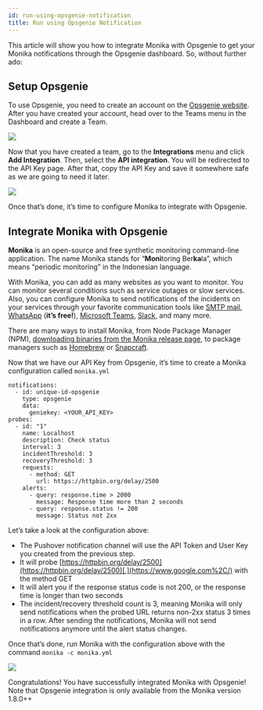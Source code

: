 ```yaml
---
id: run-using-opsgenie-notification
title: Run using Opsgenie Notification
---
```


This article will show you how to integrate Monika with Opsgenie to get your Monika notifications through the Opsgenie dashboard. So, without further ado:

## Setup Opsgenie

To use Opsgenie, you need to create an account on the [Opsgenie website](https://www.atlassian.com/software/opsgenie). After you have created your account, head over to the Teams menu in the Dashboard and create a Team.

![](https://miro.medium.com/max/1400/1*qhx-3z_Wvd2-YbDVfrOJkw.png)

Now that you have created a team, go to the **Integrations** menu and click **Add Integration**. Then, select the **API integration**. You will be redirected to the API Key page. After that, copy the API Key and save it somewhere safe as we are going to need it later.

![](https://miro.medium.com/max/1400/1*U6Rs1uQZy8KFo_44tcYd2g.png)

Once that’s done, it’s time to configure Monika to integrate with Opsgenie.

## Integrate Monika with Opsgenie

**Monika** is an open-source and free synthetic monitoring command-line application. The name Monika stands for “**Moni**toring Ber**ka**la”, which means “periodic monitoring” in the Indonesian language.

With Monika, you can add as many websites as you want to monitor. You can monitor several conditions such as service outages or slow services. Also, you can configure Monika to send notifications of the incidents on your services through your favorite communication tools like [SMTP mail](https://medium.com/hyperjump-tech/get-notified-by-e-mail-when-your-website-is-down-using-monika-a-guide-to-smtp-notification-channel-91dfcbed2bf8), [WhatsApp](https://medium.com/hyperjump-tech/get-monika-notifications-to-your-whatsapp-using-monika-whatsapp-notifier-78a83560c04c) (**it’s free!**), [Microsoft Teams](https://medium.com/hyperjump-tech/integrate-monika-with-microsoft-teams-get-notifications-straight-to-your-channels-using-incoming-3292147d6758), [Slack](https://medium.com/hyperjump-tech/integrate-monika-with-your-slack-channels-to-receive-monika-notifications-using-incoming-webhook-9ed13e5a910e), and many more.

There are many ways to install Monika, from Node Package Manager (NPM), [downloading binaries from the Monika release page](https://medium.com/hyperjump-tech/install-and-run-monika-in-linux-without-package-managers-9b019571bf38), to package managers such as [Homebrew](https://medium.com/hyperjump-tech/install-monika-in-macos-using-homebrew-875265f8ded6) or [Snapcraft](https://medium.com/hyperjump-tech/install-monika-on-linux-using-snapcraft-2ecff9dd98ac).

Now that we have our API Key from Opsgenie, it’s time to create a Monika configuration called `monika.yml`

```
notifications:
  - id: unique-id-opsgenie
    type: opsgenie
    data:
      geniekey: <YOUR_API_KEY>
probes:
  - id: "1"
    name: Localhost
    description: Check status
    interval: 3
    incidentThreshold: 3
    recoveryThreshold: 3
    requests:
      - method: GET
        url: https://httpbin.org/delay/2500
    alerts:
      - query: response.time > 2000
        message: Response time more than 2 seconds
      - query: response.status != 200
        message: Status not 2xx
```

Let’s take a look at the configuration above:

- The Pushover notification channel will use the API Token and User Key you created from the previous step.
- It will probe [https://httpbin.org/delay/2500](https://httpbin.org/delay/2500)[,](https://www.google.com%2C/) with the method GET
- It will alert you if the response status code is not 200, or the response time is longer than two seconds
- The incident/recovery threshold count is 3, meaning Monika will only send notifications when the probed URL returns non-2xx status 3 times in a row. After sending the notifications, Monika will not send notifications anymore until the alert status changes.

Once that’s done, run Monika with the configuration above with the command `monika -c monika.yml`

![](https://miro.medium.com/max/1400/1*M0ddqavWVjDdfMc-AfeT6Q.png)

Congratulations! You have successfully integrated Monika with Opsgenie! Note that Opsgenie integration is only available from the Monika version 1.8.0++
